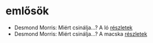 # emlősök

- Desmond Morris: Miért csinálja…? A ló [részletek](_details/Desmond%20Morris.md#id_416)
- Desmond Morris: Miért csinálja…? A macska [részletek](_details/Desmond%20Morris.md#id_415)